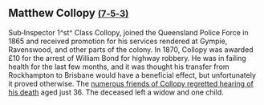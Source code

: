 ## Matthew Collopy <small>[(7‑5‑3)](https://brisbane.discovereverafter.com/profile/31983059 "Go to Memorial Information" )</small> 

Sub‑Inspector 1^st^ Class Collopy, joined the Queensland Police Force in 1865 and received promotion for his services rendered at Gympie, Ravenswood, and other parts of the colony. In 1870, Collopy was awarded £10 for the arrest of William Bond for highway robbery. He was in failing health for the last few months, and it was thought his transfer from Rockhampton to Brisbane would have a beneficial effect, but unfortunately it proved otherwise. The [numerous friends of Collopy regretted hearing of his death](https://trove.nla.gov.au/newspaper/article/51985578?searchTerm=Collopy) aged just 36. The deceased left a widow and one child.
